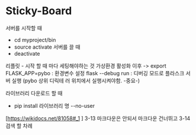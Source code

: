 # Sticky-Board
서버를 시작할 때
- cd myproject/bin
- source activate
서버를 끌 때
- deactivate

리플릿 - 시작 할 때 마다 세팅해야하는 것
가상환경 활성화 이후
-> export FLASK_APP=pybo : 환경변수 설정
   flask --debug run : 디버깅 모드로 플라스크 서버 실행 (pybo 상위 디릭테      러 위치에서 실행시켜야함. -중요-)


라이브러리 다운로드 할 때
- pip install 라이브러리 명 --no-user

[https://wikidocs.net/81058#_1 ] 3-13 마크다운은 안되서 마크다운 건너뛰고 3-14검색 할 차례